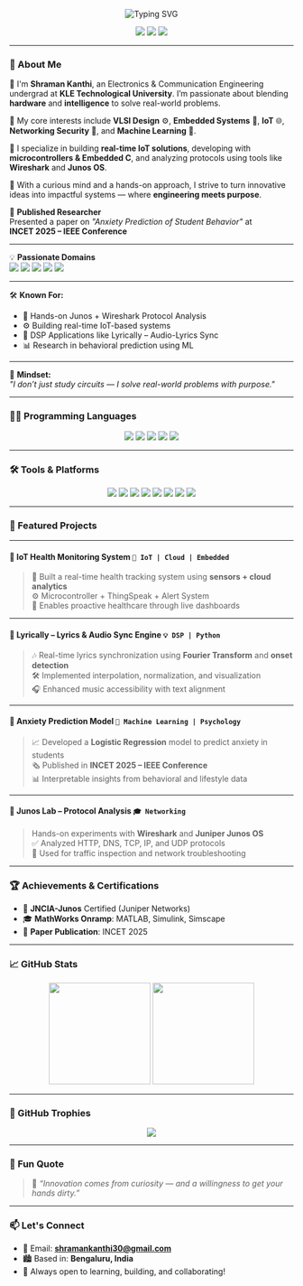 <!-- Banner -->

<p align="center">
  <img src="https://readme-typing-svg.herokuapp.com?font=Fira+Code&weight=700&size=26&duration=3000&pause=0&color=00C897&center=true&vCenter=true&width=600&lines=𝗛𝗲𝗹𝗹𝗼%2C+𝗜'𝗺+𝗦𝗵𝗿𝗮𝗺𝗮𝗻+𝗞𝗮𝗻𝘁𝗵𝗶&repeat=false" alt="Typing SVG" />
</p>



<p align="center">
  <img src="https://img.shields.io/badge/ECE%20Student-KLE%20Technological%20University-16A085?style=flat-square&logo=google-scholar&logoColor=white" />
  <img src="https://img.shields.io/badge/Email-shramankanthi30@gmail.com-blue?style=flat-square&logo=gmail" />
  <img src="https://visitor-badge.laobi.icu/badge?page_id=shramankanthi.shramankanthi" />
</p>

---

### 🧠 About Me

👋 I'm **Shraman Kanthi**, an Electronics & Communication Engineering undergrad at **KLE Technological University**. I’m passionate about blending **hardware** and **intelligence** to solve real-world problems.  

🔧 My core interests include **VLSI Design** ⚙️, **Embedded Systems** 🔩, **IoT** 🌐, **Networking Security** 🔐, and **Machine Learning** 🧠.  

🚀 I specialize in building **real-time IoT solutions**, developing with **microcontrollers & Embedded C**, and analyzing protocols using tools like **Wireshark** and **Junos OS**.  

🌱 With a curious mind and a hands-on approach, I strive to turn innovative ideas into impactful systems — where **engineering meets purpose**.


🔬 <strong>Published Researcher</strong>  
Presented a paper on <em>"Anxiety Prediction of Student Behavior"</em> at  
<strong>INCET 2025 – IEEE Conference</strong>

---

💡 <strong>Passionate Domains</strong>  
<img src="https://img.shields.io/badge/VLSI%20Design-purple?style=flat-square&logoColor=white" />
<img src="https://img.shields.io/badge/Embedded%20Systems-blueviolet?style=flat-square&logoColor=white" />
<img src="https://img.shields.io/badge/IoT-blue?style=flat-square&logoColor=white" />
<img src="https://img.shields.io/badge/Networking%20Security-red?style=flat-square&logoColor=white" />
<img src="https://img.shields.io/badge/Machine%20Learning-orange?style=flat-square&logoColor=white" />

---

🛠️ <strong>Known For:</strong>  
<ul align="left">
  <li>🔗 Hands-on Junos + Wireshark Protocol Analysis</li>
  <li>⚙️ Building real-time IoT-based systems</li>
  <li>🎵 DSP Applications like Lyrically – Audio-Lyrics Sync</li>
  <li>📊 Research in behavioral prediction using ML</li>
</ul>

---

🌱 <strong>Mindset:</strong>  
<i>"I don’t just study circuits — I solve real-world problems with purpose."</i>  

</div>
</details>

---

### 👨‍💻 Programming Languages

<p align="center">
  <img src="https://img.shields.io/badge/C-blue?style=for-the-badge&logo=c&logoColor=white"/>
  <img src="https://img.shields.io/badge/Embedded%20C-00599C?style=for-the-badge&logo=c&logoColor=white"/>
  <img src="https://img.shields.io/badge/Python-FFD43B?style=for-the-badge&logo=python&logoColor=blue"/>
  <img src="https://img.shields.io/badge/Verilog-808080?style=for-the-badge"/>
  <img src="https://img.shields.io/badge/MATLAB-orange?style=for-the-badge&logo=mathworks&logoColor=white"/>
</p>

---

### 🛠️ Tools & Platforms

<p align="center">
  <!-- IDEs -->
  <img src="https://img.shields.io/badge/VS%20Code-007ACC?style=for-the-badge&logo=visual-studio-code&logoColor=white"/>
  <img src="https://img.shields.io/badge/Keil%20uVision-1A1A1A?style=for-the-badge&logoColor=white&labelColor=blue"/>

  <!-- Tools -->
  <img src="https://img.shields.io/badge/Wireshark-1679A7?style=for-the-badge&logo=wireshark&logoColor=white"/>
  <img src="https://img.shields.io/badge/Putty-lightgrey?style=for-the-badge"/>
  <img src="https://img.shields.io/badge/Code::Blocks-000000?style=for-the-badge"/>
  <img src="https://img.shields.io/badge/Anaconda-42B029?style=for-the-badge&logo=anaconda&logoColor=white"/>
  <img src="https://img.shields.io/badge/Ubuntu-E95420?style=for-the-badge&logo=ubuntu&logoColor=white"/>

  <!-- Hardware/IoT -->
  <img src="https://img.shields.io/badge/Arduino-00979D?style=for-the-badge&logo=arduino&logoColor=white"/>
</p>

---

### 🚀 Featured Projects

---

#### 📡 **IoT Health Monitoring System** `📡 IoT | Cloud | Embedded`
> 💊 Built a real-time health tracking system using **sensors + cloud analytics**  
> ⚙️ Microcontroller + ThingSpeak + Alert System  
> 🧠 Enables proactive healthcare through live dashboards

---

#### 🎵 **Lyrically – Lyrics & Audio Sync Engine** `💡 DSP | Python`
> 🎶 Real-time lyrics synchronization using **Fourier Transform** and **onset detection**  
> 🛠️ Implemented interpolation, normalization, and visualization  
> 🎧 Enhanced music accessibility with text alignment

---

#### 🧠 **Anxiety Prediction Model** `🧠 Machine Learning | Psychology`
> 📈 Developed a **Logistic Regression** model to predict anxiety in students  
> 🗞️ Published in **INCET 2025 – IEEE Conference**  
> 📊 Interpretable insights from behavioral and lifestyle data

---

#### 🔗 **Junos Lab – Protocol Analysis** `🎓 Networking`
> Hands-on experiments with **Wireshark** and **Juniper Junos OS**  
> ✅ Analyzed HTTP, DNS, TCP, IP, and UDP protocols  
> 🔧 Used for traffic inspection and network troubleshooting

---

### 🏆 Achievements & Certifications

- 🧭 **JNCIA-Junos** Certified (Juniper Networks)  
- 🎓 **MathWorks Onramp**: MATLAB, Simulink, Simscape  
- 📰 **Paper Publication**: INCET 2025

---

### 📈 GitHub Stats

<p align="center">
  <img src="https://github-readme-stats.vercel.app/api?username=shramankanthi&show_icons=true&theme=radical&count_private=true" height="180"/>
  <img src="https://github-readme-streak-stats.herokuapp.com/?user=shramankanthi&theme=radical" height="180"/>
</p>

---

### 🏅 GitHub Trophies

<p align="center">
  <img src="https://github-profile-trophy.vercel.app/?username=shramankanthi&theme=gruvbox&margin-w=15&no-bg=true" />
</p>

---

### 🌱 Fun Quote

> 💬 *“Innovation comes from curiosity — and a willingness to get your hands dirty.”*

---

### 📫 Let's Connect

- 📧 Email: **shramankanthi30@gmail.com**  
- 🏙️ Based in: **Bengaluru, India**  
- 🚀 Always open to learning, building, and collaborating!
